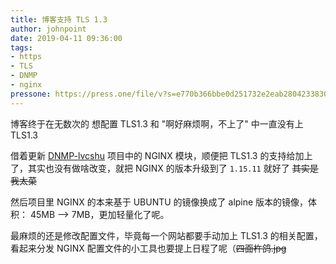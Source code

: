 ```yaml
---
title: 博客支持 TLS 1.3
author: johnpoint
date: 2019-04-11 09:36:00
tags:
- https
- TLS
- DNMP
- nginx
pressone: https://press.one/file/v?s=e770b366bbe0d251732e2eab2804233830e800c7cc49846e1fc1966117e01f334de16f0aead5d314aa9d24bfa7aec38927856dd2da1ef6e78f71c0d24a12274601&h=0bea6a1d0679e1f04d338e3386af6e8c161933b43da63f7a050d3a6b7330b14d&a=79a3a060a7faa9dfc9b8b4e0a59bf3ebac305f78&f=P1&v=3
---
```


博客终于在无数次的 想配置 TLS1.3 和 "啊好麻烦啊，不上了" 中一直没有上 TLS1.3
<!--more-->

借着更新 [DNMP-lvcshu](https://github.com/johnpoint/DNMP-lvcshu) 项目中的 NGINX 模块，顺便把 TLS1.3 的支持给加上了，其实也没有做啥改变，就把 NGINX 的版本升级到了 `1.15.11` 就好了 ~~其实是我太菜~~

然后项目里 NGINX 的本来基于 UBUNTU 的镜像换成了 alpine 版本的镜像，体积： 45MB --> 7MB，更加轻量化了呢。

最麻烦的还是修改配置文件，毕竟每一个网站都要手动加上 TLS1.3 的相关配置，看起来分发 NGINX 配置文件的小工具也要提上日程了呢（~~四面杵鸽.jpg~~